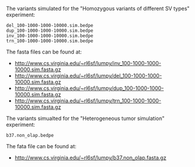The variants simulated for the "Homozygous variants of different SV types"
experiment:

	del_100-1000-1000-10000.sim.bedpe
	dup_100-1000-1000-10000.sim.bedpe
	inv_100-1000-1000-10000.sim.bedpe
	trn_100-1000-1000-10000.sim.bedpe

The fasta files can be found at:

- http://www.cs.virginia.edu/~rl6sf/lumpy/inv_100-1000-1000-10000.sim.fasta.gz
- http://www.cs.virginia.edu/~rl6sf/lumpy/del_100-1000-1000-10000.sim.fasta.gz
- http://www.cs.virginia.edu/~rl6sf/lumpy/dup_100-1000-1000-10000.sim.fasta.gz
- http://www.cs.virginia.edu/~rl6sf/lumpy/trn_100-1000-1000-10000.sim.fasta.gz

The variants simualted for the "Heterogeneous tumor simulation" experiment:

	b37.non_olap.bedpe

The fata file can be found at:

- http://www.cs.virginia.edu/~rl6sf/lumpy/b37.non_olap.fasta.gz	
